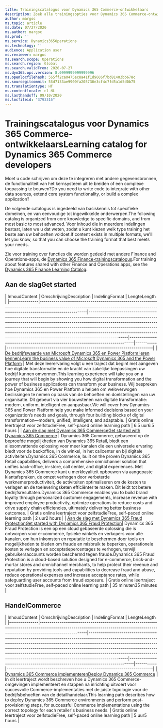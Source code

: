 ```yaml
---
title: Trainingscatalogus voor Dynamics 365 Commerce-ontwikkelaars
description: Zoek alle trainingsopties voor Dynamics 365 Commerce-ontwikkelaars.
author: margoc
ms.topic: article
ms.date: 07/27/2020
ms.author: margoc
ms.prod: ''
ms.service: Dynamics365Operations
ms.technology: ''
audience: Application user
ms.reviewer: margoc
ms.search.scope: Operations
ms.search.region: Global
ms.search.validFrom: 2020-07-27
ms.dyn365.ops.version: 8.0999999999999996
ms.openlocfilehash: 565ff2ca0475ec8a41f1d9606f7bd81403bb678c
ms.sourcegitcommit: 58d7133ae9909fa205730e3cf4c7fd5a1d5d0b75
ms.translationtype: HT
ms.contentlocale: nl-NL
ms.lasthandoff: 09/10/2020
ms.locfileid: "3793316"
---
```

# <a name="learning-catalog-for-dynamics-365-commerce-developers"></a><span data-ttu-id="e50d2-103">Trainingscatalogus voor Dynamics 365 Commerce-ontwikkelaars</span><span class="sxs-lookup"><span data-stu-id="e50d2-103">Learning catalog for Dynamics 365 Commerce developers</span></span>

<span data-ttu-id="e50d2-104">Moet u code schrijven om deze te integreren met andere gegevensbronnen, de functionaliteit van het kernsysteem uit te breiden of een complexe toepassing te bouwen?</span><span class="sxs-lookup"><span data-stu-id="e50d2-104">Do you need to write code to integrate with other data sources, extend core system functionality, or build a complex application?</span></span>

<span data-ttu-id="e50d2-105">De volgende catalogus is ingedeeld van basiskennis tot specifieke domeinen, en van eenvoudige tot ingewikkelde onderwerpen.</span><span class="sxs-lookup"><span data-stu-id="e50d2-105">The following catalog is organized from core knowledge to specific domains, and from most basic to most advanced.</span></span> <span data-ttu-id="e50d2-106">Voor inhoud die in meerdere indelingen bestaat, laten we u dat weten, zodat u kunt kiezen welk type training het beste aan uw behoeften voldoet.</span><span class="sxs-lookup"><span data-stu-id="e50d2-106">If content exists in multiple formats, we'll let you know, so that you can choose the training format that best meets your needs.</span></span>

<span data-ttu-id="e50d2-107">Zie voor training over functies die worden gedeeld met andere Finance and Operations-apps, de [Dynamics 365 Finance-trainingscatalogus](../../finance/get-started/learning-catalog-developer.md).</span><span class="sxs-lookup"><span data-stu-id="e50d2-107">For training about features shared with other Finance and Operations apps, see the [Dynamics 365 Finance Learning Catalog](../../finance/get-started/learning-catalog-developer.md).</span></span>

## <a name="get-started"></a><span data-ttu-id="e50d2-108">Aan de slag<a name="get-started"></a></span><span class="sxs-lookup"><span data-stu-id="e50d2-108">Get started<a name="get-started"></a></span></span>

| <span data-ttu-id="e50d2-109">Inhoud</span><span class="sxs-lookup"><span data-stu-id="e50d2-109">Content</span></span>  | <span data-ttu-id="e50d2-110">Omschrijving</span><span class="sxs-lookup"><span data-stu-id="e50d2-110">Description</span></span>  | <span data-ttu-id="e50d2-111">Indeling</span><span class="sxs-lookup"><span data-stu-id="e50d2-111">Format</span></span>  | <span data-ttu-id="e50d2-112">Lengte</span><span class="sxs-lookup"><span data-stu-id="e50d2-112">Length</span></span>    |
|---------------|------------------------------------------------------------------------------------------------------------------------------------------------------------------------------------|--------------------------------------------------------------------------------------------------------------------------------------------------------------------------------------------------------------------------------------------------------------------------------------------------------------------------------------------------------------------------------------------------------------------------|--------------------------------------------------------------------------------|-----------|---------------------------------------------------------------------------|
| [<span data-ttu-id="e50d2-113">De bedrijfswaarde van Microsoft Dynamics 365 en Power Platform leren kennen</span><span class="sxs-lookup"><span data-stu-id="e50d2-113">Learn the business value of Microsoft Dynamics 365 and the Power Platform</span></span>](https://docs.microsoft.com/learn/paths/learn-business-value-of-dynamics-365-and-power-platform/)   | <span data-ttu-id="e50d2-114">Met deze leerervaring volgt u een traject dat begint met aangeven hoe digitale transformatie en de kracht van zakelijke toepassingen uw bedrijf kunnen omvormen.</span><span class="sxs-lookup"><span data-stu-id="e50d2-114">This learning experience will take you on a journey that will begin by   showing you how digital transformation and the power of business applications   can transform your business.</span></span> <span data-ttu-id="e50d2-115">Wij bespreken hoe Dynamics 365 en Power Platform u helpen om weloverwogen beslissingen te nemen op basis van de behoeften en doelstellingen van uw organisatie. Dit gebeurt via vier bouwstenen van digitale transformatie: modern, uniform, intelligent en aanpasbaar.</span><span class="sxs-lookup"><span data-stu-id="e50d2-115">We will cover how Dynamics 365 and Power   Platform help you make informed decisions based on your organization’s needs   and goals, through four building blocks of digital transformation—modern,   unified, intelligent, and adaptable.</span></span>                                                                    | <span data-ttu-id="e50d2-116">Gratis online leertraject voor zelfstudie</span><span class="sxs-lookup"><span data-stu-id="e50d2-116">Free, self-paced online learning path</span></span> | <span data-ttu-id="e50d2-117">6.5 uur</span><span class="sxs-lookup"><span data-stu-id="e50d2-117">6.5 hours</span></span> |
| [<span data-ttu-id="e50d2-118">Aan de slag met Dynamics 365 Commerce</span><span class="sxs-lookup"><span data-stu-id="e50d2-118">Get started with Dynamics 365 Commerce</span></span>](https://docs.microsoft.com/learn/paths/get-started-dynamics-365-commerce/)                                                              | <span data-ttu-id="e50d2-119">Dynamics 365 Commerce, gebaseerd op de beproefde mogelijkheden van Dynamics 365 Retail, biedt een allesomvattende oplossing voor meer kanalen die een universele ervaring biedt voor de backoffice, in de winkel, in het callcenter en bij digitale activiteiten.</span><span class="sxs-lookup"><span data-stu-id="e50d2-119">Dynamics 365 Commerce, built on the proven Dynamics 365 Retail   capabilities, delivers a comprehensive omnichannel solution that unifies   back-office, in-store, call center, and digital experiences.</span></span> <span data-ttu-id="e50d2-120">Met Dynamics 365 Commerce kunt u merkloyaliteit opbouwen via aangepaste klantafspraken, de omzet verhogen door verbeterde werknemerproductiviteit, de activiteiten optimaliseren om de kosten te verlagen en de toeleveringsketen efficiënter te maken. Dit leidt tot betere bedrijfsresultaten.</span><span class="sxs-lookup"><span data-stu-id="e50d2-120">Dynamics 365   Commerce enables you to build brand loyalty through personalized customer   engagements, increase revenue with improved employee productivity, optimize   operations to reduce costs and drive supply chain efficiencies, ultimately   delivering better business outcomes.</span></span> | <span data-ttu-id="e50d2-121">Gratis online leertraject voor zelfstudie</span><span class="sxs-lookup"><span data-stu-id="e50d2-121">Free, self-paced online learning path</span></span> | <span data-ttu-id="e50d2-122">2 uur</span><span class="sxs-lookup"><span data-stu-id="e50d2-122">2 hours</span></span>   |
| [<span data-ttu-id="e50d2-123">Aan de slag met Dynamics 365 Fraud Protection</span><span class="sxs-lookup"><span data-stu-id="e50d2-123">Get started with Dynamics 365 Fraud Protection</span></span>](https://docs.microsoft.com/learn/modules/get-started-fraud-protection/)| <span data-ttu-id="e50d2-124">Dynamics 365 Fraud Protection is een op een cloud gebaseerde oplossing die is ontworpen voor e-commerce, fysieke winkels en verkopers voor alle kanalen, om hun inkomsten en reputatie te beschermen door tools en mogelijkheden te bieden om fraude en misbruik te beperken, operationele kosten te verlagen en acceptatiepercentages te verhogen, terwijl gebruikersaccounts worden beschermd tegen fraude.</span><span class="sxs-lookup"><span data-stu-id="e50d2-124">Dynamics 365 Fraud Protection is a cloud-based solution designed for e-commerce, brick-and-mortar stores and omnichannel merchants, to help protect their revenue and reputation by providing tools and capabilities to decrease fraud and abuse, reduce operational expenses and increase acceptance rates, while safeguarding user accounts from fraud exposure.</span></span> | <span data-ttu-id="e50d2-125">Gratis online leertraject voor zelfstudie</span><span class="sxs-lookup"><span data-stu-id="e50d2-125">Free, self-paced online learning path</span></span> | <span data-ttu-id="e50d2-126">35 minuten</span><span class="sxs-lookup"><span data-stu-id="e50d2-126">35 minutes</span></span> |

## <a name="commerce"></a><span data-ttu-id="e50d2-127">Handel<a name="commerce"></a></span><span class="sxs-lookup"><span data-stu-id="e50d2-127">Commerce<a name="commerce"></a></span></span>

| <span data-ttu-id="e50d2-128">Inhoud</span><span class="sxs-lookup"><span data-stu-id="e50d2-128">Content</span></span>  | <span data-ttu-id="e50d2-129">Omschrijving</span><span class="sxs-lookup"><span data-stu-id="e50d2-129">Description</span></span>  | <span data-ttu-id="e50d2-130">Indeling</span><span class="sxs-lookup"><span data-stu-id="e50d2-130">Format</span></span>  | <span data-ttu-id="e50d2-131">Lengte</span><span class="sxs-lookup"><span data-stu-id="e50d2-131">Length</span></span>    |
|---------------|------------------------------------------------------------------------------------------------------------------------------------------------------------------------------------|--------------------------------------------------------------------------------------------------------------------------------------------------------------------------------------------------------------------------------------------------------------------------------------------------------------------------------------------------------------------------------------------------------------------------|--------------------------------------------------------------------------------|-----------|---------------------------------------------------------------------------|
| [<span data-ttu-id="e50d2-132">Dynamics 365 Commerce implementeren</span><span class="sxs-lookup"><span data-stu-id="e50d2-132">Deploy Dynamics 365 Commerce</span></span>](https://docs.microsoft.com/learn/paths/deploy-dynamics-365-commerce/) | <span data-ttu-id="e50d2-133">In dit leertraject wordt beschreven hoe u Dynamics 365 Commerce-omgevingen implementeert en stappen na inrichting uitvoert voor succesvolle Commerce-implementaties met de juiste topologie voor de bedrijfsbehoeften van de detailhandelaar.</span><span class="sxs-lookup"><span data-stu-id="e50d2-133">This learning path describes how to deploy   Dynamics 365 Commerce environments and perform post-provisioning steps, for   successful Commerce implementations using the correct topology for each   retailer's business needs.</span></span> | <span data-ttu-id="e50d2-134">Gratis online leertraject voor zelfstudie</span><span class="sxs-lookup"><span data-stu-id="e50d2-134">Free, self-paced online learning path</span></span> | <span data-ttu-id="e50d2-135">5 uur</span><span class="sxs-lookup"><span data-stu-id="e50d2-135">5 hours</span></span> |
